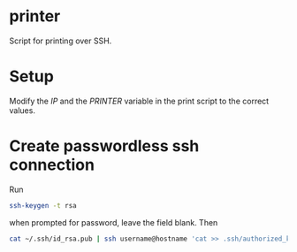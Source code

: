 # printer
Script for printing over SSH.

# Setup
Modify the *IP* and the *PRINTER* variable in the print script to the correct
values.

# Create passwordless ssh connection
Run
```bash
ssh-keygen -t rsa
```
when prompted for password, leave the field blank.
Then
```bash
cat ~/.ssh/id_rsa.pub | ssh username@hostname 'cat >> .ssh/authorized_keys'
```
